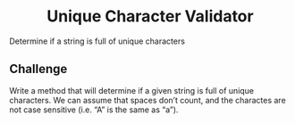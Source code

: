 <h1 align="center">Unique Character Validator</h1>
Determine if a string is full of unique characters

## Challenge
Write a method that will determine if a given string is full of unique characters. We can assume that spaces don’t count, and the charactes are not case sensitive (i.e. “A” is the same as “a”).
